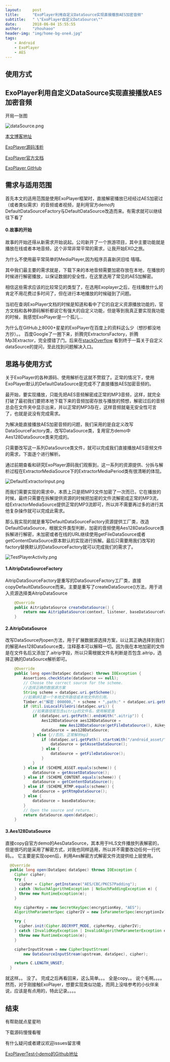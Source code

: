 ```yaml
---
layout:     post
title:      "ExoPlayer利用自定义DataSource实现直接播放AES加密音频"
subtitle:   " \"ExoPlayer自定义DataSource\""
date:       2018-06-04 15:55:55
author:     "zhouhaoo"
header-img: "img/home-bg-one4.jpg"
tags:
    - Android
    - ExoPlayer
    - AES
---
```

## 使用方式


## ExoPlayer利用自定义DataSource实现直接播放AES加密音频

开局一张图

![dataSource.png](/dataSource.png "dataSource.png")

[本文博客地址](http://blog.csdn.net/wanniu/article/details/78533796 "还可以进入博客查看本文")

[ExoPlayer源码浅析](http://www.jianshu.com/p/4dede867739d "ExoPlayer源码浅析")

[ExoPlayer官方文档](http://www.jianshu.com/p/4dede867739d "ExoPlayer 官方文档")

[ExoPlayer GitHub](https://github.com/google/ExoPlayer "ExoPlayer Github")


## 需求与适用范围
首先本文的适用范围是使用ExoPlayer框架时，直接解密播放已经经过AES加密过（或者类似需求）的音频或者视频，是利用官方demo内DefaultDataSourceFactory与DefaultDataSource改造而来。有需求就可以继续往下看了

#### 0.故事的开始
故事的开始还得从新需求开始说起。公司新开了一个旅游项目，其中主要功能就是播放在线或者本地音频，这个非常非常平常的需求，让我开始EXO之旅。

为什么不使用最平常简单的MediaPlayer,因为程序员喜新厌旧哇 嘻嘻。

其中我们最主要的需求就是，下载下来的本地音频需要加密存放在本地，在播放的时候进行解密播放，以保证数据的安全性，在这里选用了常见的AES加解密。

相信这些需求应该的比较常见的类型了，在选用Exoplayer之后，在线播放什么的肯定不用花费过多时间了，但在进行本地播放的时候碰到了问题。

当初在查询ExoPlayer文档的时候是知道和看中了它的自定义资源播放功能的，官方文档和各种源码解析都说它有强大的自定义功能，但是等到我真正要实现我功能的时候，我感觉ExoPlayer是一个孤儿...

为什么在GitHub上8000+星星的ExoPlayer在百度上的资料这么少（想抄都没地方抄）。。 百度Google了一圈下来，折腾完ExtractorsFactory，折腾Mp3Extractor，完全摸错了门。后来在[stackOverflow](https://stackoverflow.com/questions/37658411/ecb-encryption-with-exoplayer "stackoverflow") 看到终于一篇关于自定义dataSource的提问，至此找到问题解决入口。


## 思路与使用方式

关于ExoPlayer的各种源码、使用解析在这就不赘叙了。正常的情况下，使用ExoPlayer默认的DefaultDataSource是完成不了直接播放AES加密音频的。

最开始，要实现播放，只能先把AES音频解密成正常的MP3音频，这样，就完全打破了最初我们要把本地下载下来的音频加密存放与播放的预想，解密过后的音频总会在文件夹中显示出来，并以正常的MP3存在，这样音频就毫无安全性可言了，也就是说没有完成需求。

为解决能直接播放AES加密音频的问题，我们采用的是自定义改写DataSourceFactory类，改写DataSource类，复用官方demo中Aes128DataSource类来完成的。

只需要改写这一系列DataSource类文件，就可以完成我们直接播放AES音频文件的需求，下面逐个进行解析。

通过前期查看和研究ExoPlayer源码我们观察到，这一系列的资源提供、分拆与解析过程在ExtractorMediaSource下的ExtractorMediaPeriod类有很清晰的体现。

![DefaultExtractorInput.png](/DefaultExtractorInput.png "DefaultExtractorInput.png")

而我们需要实现的需求中，本质上只是把MP3文件加密了一次而已，它在播放的时候，最终只需要在拆解提供资源的时候把加密的文件流解密成正常的MP3流，给ExtractorMediaSource提供正常的MP3流即可，所以并不需要再过多的进行其他复杂操作就可以完成此需求。

那么我实现的就是重写DefaultDataSourceFactory资源提供工厂类，改造DefaultDataSource，根据文件类型判断，加密的音频使用Aes128DataSource类拆解进行解密，未加密或者在线的URL继续使用getFileDataSource或者getContentDataSource原本默认的实现进行拆解。最后只需要用我们改写的factory替换默认的DataSourceFactory就可以完成我们的需求了。

![TestPlayerActivity.png](/TestPlayerActivity.png "TestPlayerActivity.png")

#### 1.AitripDataSourceFactory
AitripDataSourceFactory是重写的DataSourceFactory工厂类，直接copyDefaultDataSource而来。主要是重写了createDataSource()方法，用于进入资源选择类AitripDataSource

```java
    @Override
    public AitripDataSource createDataSource() {
        return new AitripDataSource(context, listener, baseDataSourceFactory.createDataSource());
    }
```

#### 2.AitripDataSource
改写DataSource内open方法，用于扩展数据源选择方案，以让其正确选择到我们的解密Aes128DataSource类，注释基本可以解释一切。因为我在本地加密的文件是在文件名后又添加了.aitrip字段，所以只需根据文件名判断是否包含.aitrip，选择正确的DataSource解析即可。

```java
    @Override
    public long open(DataSpec dataSpec) throws IOException {
        Assertions.checkState(dataSource == null);
        // Choose the correct source for the scheme.
        //选择正确的数据源方案
        String scheme = dataSpec.uri.getScheme();
        //如果URI是一个本地文件路径或本地文件的引用。
        Timber.e("解密：000000," + scheme + ",path:" + dataSpec.uri.getPath());
        if (Util.isLocalFileUri(dataSpec.uri)) {
            //如果路径尾包含aitrip的文件名，使用解密类
            if (dataSpec.uri.getPath().endsWith(".aitrip")) {
                Aes128DataSource aes128DataSource =
                        new Aes128DataSource(getFileDataSource(), Aikey.getBytes(), Aikey.getBytes());
                dataSource = aes128DataSource;
            } else {//否则，正常解析mp3
                if (dataSpec.uri.getPath().startsWith("/android_asset/")) {
                    dataSource = getAssetDataSource();
                } else {
                    dataSource = getFileDataSource();
                }
            }
        } else if (SCHEME_ASSET.equals(scheme)) {
            dataSource = getAssetDataSource();
        } else if (SCHEME_CONTENT.equals(scheme)) {
            dataSource = getContentDataSource();
        } else if (SCHEME_RTMP.equals(scheme)) {
            dataSource = getRtmpDataSource();
        } else {
            dataSource = baseDataSource;
        }
        // Open the source and return.
        return dataSource.open(dataSpec);
    }
 ```
#### 3.Aes128DataSource
直接copy自官方demo的AesDataSource，其本用于HLS文件播放列表解密的，但是很巧的是采用了解密方式，对我也同样适用，所以并不需要改动任何一行代码。。
它主要是实现open后，利用Aes解密方式解密文件流提供给上层使用。

```java
  @Override
  public long open(DataSpec dataSpec) throws IOException {
    Cipher cipher;
    try {
      cipher = Cipher.getInstance("AES/CBC/PKCS7Padding");
    } catch (NoSuchAlgorithmException | NoSuchPaddingException e) {
      throw new RuntimeException(e);
    }

    Key cipherKey = new SecretKeySpec(encryptionKey, "AES");
    AlgorithmParameterSpec cipherIV = new IvParameterSpec(encryptionIv);

    try {
      cipher.init(Cipher.DECRYPT_MODE, cipherKey, cipherIV);
    } catch (InvalidKeyException | InvalidAlgorithmParameterException e) {
      throw new RuntimeException(e);
    }

    cipherInputStream = new CipherInputStream(
        new DataSourceInputStream(upstream, dataSpec), cipher);

    return C.LENGTH_UNSET;
  }

```

就这样。。 没了。   完成之后再看回来，这么简单。。。 全是copy。。 说个毛啊。。。。  然而，对于刚接触ExoPlayer，想要实现类似功能，而网上没啥参考的小伙伴来说，应该是有点用的，特此记录。。。。



## 结束

有帮助就点星星哟

下载源码慢慢看喔

有什么疑问或者建议欢迎issues留言噢


[ExoPlayerTest小demo的Github地址](https://github.com/ChangWeiBa/AesExoPlayer "ExoPlayerTest小demo的Github地址")












